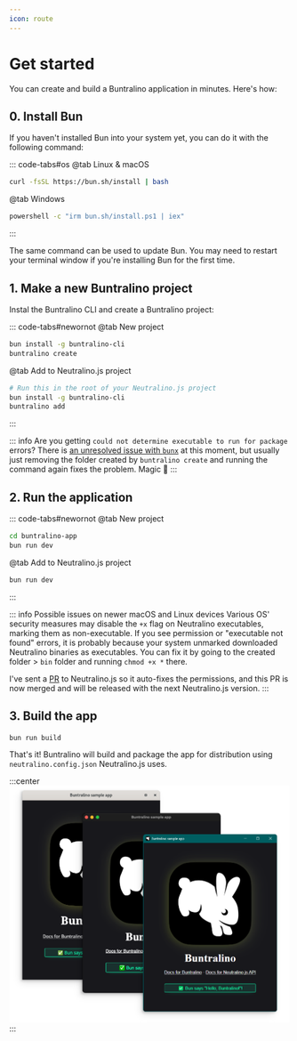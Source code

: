 ```yaml
---
icon: route
---
```


# Get started

You can create and build a Buntralino application in minutes. Here's how:

## 0. Install Bun

If you haven't installed Bun into your system yet, you can do it with the following command:

::: code-tabs#os
@tab Linux & macOS
```sh
curl -fsSL https://bun.sh/install | bash
```
@tab Windows
```bat
powershell -c "irm bun.sh/install.ps1 | iex"
```
:::

The same command can be used to update Bun. You may need to restart your terminal window if you're installing Bun for the first time.

## 1. Make a new Buntralino project

Instal the Buntralino CLI and create a Buntralino project:

::: code-tabs#newornot
@tab New project
```sh
bun install -g buntralino-cli
buntralino create
```
@tab Add to Neutralino.js project
```sh
# Run this in the root of your Neutralino.js project
bun install -g buntralino-cli
buntralino add
```
:::

::: info Are you getting `could not determine executable to run for package` errors?
There is [an unresolved issue with `bunx`](https://github.com/oven-sh/bun/issues/9841) at this moment, but usually just removing the folder created by `buntralino create` and running the command again fixes the problem. Magic 🤷
:::

## 2. Run the application

::: code-tabs#newornot
@tab New project
```sh
cd buntralino-app
bun run dev
```
@tab Add to Neutralino.js project
```sh
bun run dev
```
:::

::: info Possible issues on newer macOS and Linux devices
Various OS' security measures may disable the `+x` flag on Neutralino executables, marking them as non-executable. If you see permission or "executable not found" errors, it is probably because your system unmarked downloaded Neutralino binaries as executables. You can fix it by going to the created folder > `bin` folder and running `chmod +x *` there. 

I've sent a [PR](https://github.com/neutralinojs/neutralinojs-cli/pull/284) to Neutralino.js so it auto-fixes the permissions, and this PR is now merged and will be released with the next Neutralino.js version.
:::

## 3. Build the app
```sh
bun run build
```

That's it! Buntralino will build and package the app for distribution using `neutralino.config.json` Neutralino.js uses.

:::center
![](/CrossPlatformSampleApp.png)
:::